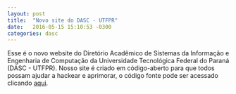```yaml
---
layout: post
title:  "Novo site do DASC - UTFPR"
date:   2016-05-15 15:10:53 -0300
categories: dasc
---
```


Esse é o novo website do Diretório Acadêmico de Sistemas da Informação e Engenharia de Computação da Universidade Tecnológica Federal do Paraná (DASC - UTFPR).
Nosso site é criado em código-aberto para que todos possam ajudar a hackear e aprimorar, o código fonte pode ser acessado clicando <a href="https://github.com/dascutfpr/dascutfpr.github.io">aqui</a>.
